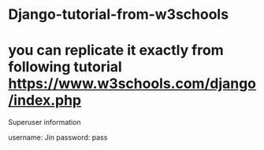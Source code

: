 # Django-tutorial-from-w3schools

# you can replicate it exactly from following tutorial https://www.w3schools.com/django/index.php

Superuser information

username: Jin
password: pass
